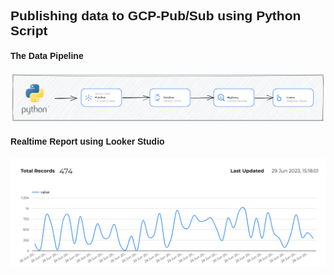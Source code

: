 
<link rel="preconnect" href="https://fonts.googleapis.com">
<link rel="preconnect" href="https://fonts.gstatic.com" crossorigin>
<link href="https://fonts.googleapis.com/css2?family=Montserrat&display=swap" rel="stylesheet">

<style>
body, h2, h4{
font-family: 'Montserrat', sans-serif;
}
</style>


<body>
<h2> Publishing data to GCP-Pub/Sub using Python Script </h2>

<h4>The Data Pipeline</h4>

<img src = "docs/images/pipeline_arch.png"></img>

<h4>Realtime Report using Looker Studio</h4>
<img src = "docs/images/graph.png"></img>
</body>


